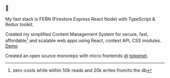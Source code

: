 ###  👋 

My fast stack is FERN (Firestore Express React Node) with TypeScript & Redux toolkit.

Created my simplified Content Management System for secure, fast, affordable[^1] and scalable web apps using React, context API, CSS modules. [Demo](https://stomable.com)

Created an open source monorepo with micro frontends @ [totpenet](https://github.com/mircaea/totpenet).

[^1]: zero-costs while within 50k reads and 20k writes from/to the db

<!-- 
Here are some ideas to get you started:

- 🔭 I’m currently working on ...
- 🌱 I’m currently learning ...
- 👯 I’m looking to collaborate on ...
- 🤔 I’m looking for help with ...
- 💬 Ask me about ...
- 📫 How to reach me: ...
- 😄 Pronouns: ...
- ⚡ Fun fact: ...

-->
